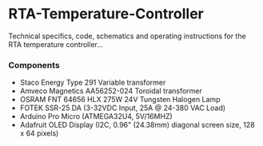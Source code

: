 # RTA-Temperature-Controller

Technical specifics, code, schematics and operating instructions for the RTA temperature controller...

### Components

- Staco Energy Type 291 Variable transformer
- Amveco Magnetics AA56252-024 Toroidal transformer
- OSRAM FNT 64656 HLX 275W 24V Tungsten Halogen Lamp
- FOTEK SSR-25 DA (3-32VDC Input, 25A @ 24-380 VAC Load)
- Arduino Pro Micro (ATMEGA32U4, 5V/16MHZ)
- Adafruit OLED Display (I2C, 0.96" (24.38mm) diagonal screen size, 128 x 64 pixels)
